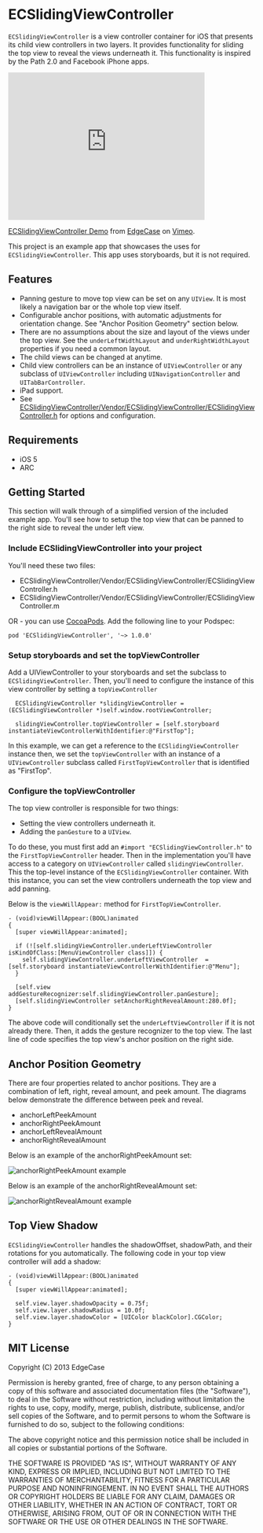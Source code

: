 # ECSlidingViewController

`ECSlidingViewController` is a view controller container for iOS that presents its child view controllers in two layers. It provides functionality for sliding the top view to reveal the views underneath it. This functionality is inspired by the Path 2.0 and Facebook iPhone apps.

<iframe src="http://player.vimeo.com/video/35959384?title=0&amp;byline=0&amp;portrait=0" width="400" height="300" frameborder="0" webkitAllowFullScreen mozallowfullscreen allowFullScreen></iframe><p><a href="http://vimeo.com/35959384">ECSlidingViewController Demo</a> from <a href="http://vimeo.com/user5026288">EdgeCase</a> on <a href="http://vimeo.com">Vimeo</a>.</p>

This project is an example app that showcases the uses for `ECSlidingViewController`. This app uses storyboards, but it is not required.


## Features

* Panning gesture to move top view can be set on any `UIView`. It is most likely a navigation bar or the whole top view itself.
* Configurable anchor positions, with automatic adjustments for orientation change. See "Anchor Position Geometry" section below.
* There are no assumptions about the size and layout of the views under the top view. See the `underLeftWidthLayout` and `underRightWidthLayout` properties if you need a common layout.
* The child views can be changed at anytime.
* Child view controllers can be an instance of `UIViewController` or any subclass of `UIViewController` including `UINavigationController` and `UITabBarController`.
* iPad support.
* See [ECSlidingViewController/Vendor/ECSlidingViewController/ECSlidingViewController.h](https://github.com/edgecase/ECSlidingViewController/blob/master/ECSlidingViewController/Vendor/ECSlidingViewController/ECSlidingViewController.h) for options and configuration.

## Requirements

* iOS 5
* ARC

## Getting Started

This section will walk through of a simplified version of the included example app. You'll see how to setup the top view that can be panned to the right side to reveal the under left view.

### Include ECSlidingViewController into your project

You'll need these two files:

* ECSlidingViewController/Vendor/ECSlidingViewController/ECSlidingViewController.h
* ECSlidingViewController/Vendor/ECSlidingViewController/ECSlidingViewController.m

OR - you can use [CocoaPods](http://cocoapods.org/). Add the following line to your Podspec:

    pod 'ECSlidingViewController', '~> 1.0.0'

### Setup storyboards and set the topViewController

Add a UIViewController to your storyboards and set the subclass to `ECSlidingViewController`.  Then, you'll need to configure the instance of this view controller by setting a `topViewController`

	  ECSlidingViewController *slidingViewController = (ECSlidingViewController *)self.window.rootViewController;
	  
	  slidingViewController.topViewController = [self.storyboard instantiateViewControllerWithIdentifier:@"FirstTop"];

In this example, we can get a reference to the `ECSlidingViewController` instance then, we set the `topViewController` with an instance of a `UIViewController` subclass called `FirstTopViewController` that is identified as "FirstTop".

### Configure the topViewController

The top view controller is responsible for two things:

* Setting the view controllers underneath it.
* Adding the `panGesture` to a `UIView`.

To do these, you must first add an `#import "ECSlidingViewController.h"` to the `FirstTopViewController` header. Then in the implementation you'll have access to a category on `UIViewController` called `slidingViewController`.  This the top-level instance of the `ECSlidingViewController` container.  With this instance, you can set the view controllers underneath the top view and add panning.

Below is the `viewWillAppear:` method for `FirstTopViewController`.

	- (void)viewWillAppear:(BOOL)animated
	{
	  [super viewWillAppear:animated];
	  
	  if (![self.slidingViewController.underLeftViewController isKindOfClass:[MenuViewController class]]) {
	    self.slidingViewController.underLeftViewController  = [self.storyboard instantiateViewControllerWithIdentifier:@"Menu"];
	  }
	  
	  [self.view addGestureRecognizer:self.slidingViewController.panGesture];
	  [self.slidingViewController setAnchorRightRevealAmount:280.0f];
	}

The above code will conditionally set the `underLeftViewController` if it is not already there. Then, it adds the gesture recognizer to the top view. The last line of code specifies the top view's anchor position on the right side.

## Anchor Position Geometry

There are four properties related to anchor positions. They are a combination of left, right, reveal amount, and peek amount. The diagrams below demonstrate the difference between peek and reveal.

* anchorLeftPeekAmount
* anchorRightPeekAmount
* anchorLeftRevealAmount
* anchorRightRevealAmount

Below is an example of the anchorRightPeekAmount set:

![anchorRightPeekAmount example](http://dl.dropbox.com/u/10937237/peek.png)

Below is an example of the anchorRightRevealAmount set:

![anchorRightRevealAmount example](http://dl.dropbox.com/u/10937237/reveal.png)

## Top View Shadow

`ECSlidingViewController` handles the shadowOffset, shadowPath, and their rotations for you automatically.  The following code in your top view controller will add a shadow:

    - (void)viewWillAppear:(BOOL)animated
    {
      [super viewWillAppear:animated];

	  self.view.layer.shadowOpacity = 0.75f;
	  self.view.layer.shadowRadius = 10.0f;
	  self.view.layer.shadowColor = [UIColor blackColor].CGColor;
	}

## MIT License
Copyright (C) 2013 EdgeCase

Permission is hereby granted, free of charge, to any person obtaining a copy of
this software and associated documentation files (the "Software"), to deal in
the Software without restriction, including without limitation the rights to
use, copy, modify, merge, publish, distribute, sublicense, and/or sell copies
of the Software, and to permit persons to whom the Software is furnished to do
so, subject to the following conditions:

The above copyright notice and this permission notice shall be included in all
copies or substantial portions of the Software.

THE SOFTWARE IS PROVIDED "AS IS", WITHOUT WARRANTY OF ANY KIND, EXPRESS OR
IMPLIED, INCLUDING BUT NOT LIMITED TO THE WARRANTIES OF MERCHANTABILITY,
FITNESS FOR A PARTICULAR PURPOSE AND NONINFRINGEMENT. IN NO EVENT SHALL THE
AUTHORS OR COPYRIGHT HOLDERS BE LIABLE FOR ANY CLAIM, DAMAGES OR OTHER
LIABILITY, WHETHER IN AN ACTION OF CONTRACT, TORT OR OTHERWISE, ARISING FROM,
OUT OF OR IN CONNECTION WITH THE SOFTWARE OR THE USE OR OTHER DEALINGS IN THE
SOFTWARE.

